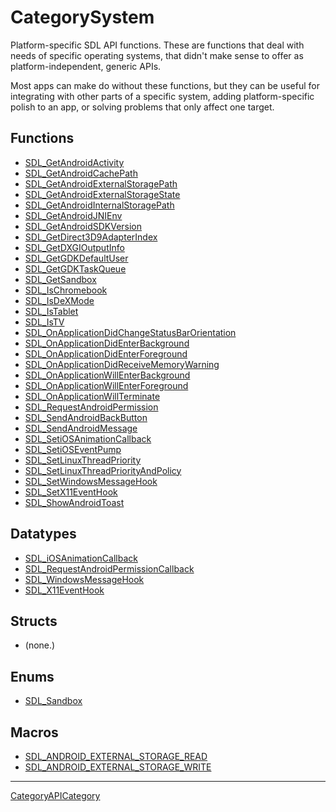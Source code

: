 # CategorySystem

Platform-specific SDL API functions. These are functions that deal with
needs of specific operating systems, that didn't make sense to offer as
platform-independent, generic APIs.

Most apps can make do without these functions, but they can be useful for
integrating with other parts of a specific system, adding platform-specific
polish to an app, or solving problems that only affect one target.

<!-- END CATEGORY DOCUMENTATION -->

## Functions

<!-- DO NOT HAND-EDIT CATEGORY LISTS, THEY ARE AUTOGENERATED AND WILL BE OVERWRITTEN, BASED ON TAGS IN INDIVIDUAL PAGE FOOTERS. EDIT THOSE INSTEAD. -->
<!-- BEGIN CATEGORY LIST: CategorySystem, CategoryAPIFunction -->
- [SDL_GetAndroidActivity](SDL_GetAndroidActivity)
- [SDL_GetAndroidCachePath](SDL_GetAndroidCachePath)
- [SDL_GetAndroidExternalStoragePath](SDL_GetAndroidExternalStoragePath)
- [SDL_GetAndroidExternalStorageState](SDL_GetAndroidExternalStorageState)
- [SDL_GetAndroidInternalStoragePath](SDL_GetAndroidInternalStoragePath)
- [SDL_GetAndroidJNIEnv](SDL_GetAndroidJNIEnv)
- [SDL_GetAndroidSDKVersion](SDL_GetAndroidSDKVersion)
- [SDL_GetDirect3D9AdapterIndex](SDL_GetDirect3D9AdapterIndex)
- [SDL_GetDXGIOutputInfo](SDL_GetDXGIOutputInfo)
- [SDL_GetGDKDefaultUser](SDL_GetGDKDefaultUser)
- [SDL_GetGDKTaskQueue](SDL_GetGDKTaskQueue)
- [SDL_GetSandbox](SDL_GetSandbox)
- [SDL_IsChromebook](SDL_IsChromebook)
- [SDL_IsDeXMode](SDL_IsDeXMode)
- [SDL_IsTablet](SDL_IsTablet)
- [SDL_IsTV](SDL_IsTV)
- [SDL_OnApplicationDidChangeStatusBarOrientation](SDL_OnApplicationDidChangeStatusBarOrientation)
- [SDL_OnApplicationDidEnterBackground](SDL_OnApplicationDidEnterBackground)
- [SDL_OnApplicationDidEnterForeground](SDL_OnApplicationDidEnterForeground)
- [SDL_OnApplicationDidReceiveMemoryWarning](SDL_OnApplicationDidReceiveMemoryWarning)
- [SDL_OnApplicationWillEnterBackground](SDL_OnApplicationWillEnterBackground)
- [SDL_OnApplicationWillEnterForeground](SDL_OnApplicationWillEnterForeground)
- [SDL_OnApplicationWillTerminate](SDL_OnApplicationWillTerminate)
- [SDL_RequestAndroidPermission](SDL_RequestAndroidPermission)
- [SDL_SendAndroidBackButton](SDL_SendAndroidBackButton)
- [SDL_SendAndroidMessage](SDL_SendAndroidMessage)
- [SDL_SetiOSAnimationCallback](SDL_SetiOSAnimationCallback)
- [SDL_SetiOSEventPump](SDL_SetiOSEventPump)
- [SDL_SetLinuxThreadPriority](SDL_SetLinuxThreadPriority)
- [SDL_SetLinuxThreadPriorityAndPolicy](SDL_SetLinuxThreadPriorityAndPolicy)
- [SDL_SetWindowsMessageHook](SDL_SetWindowsMessageHook)
- [SDL_SetX11EventHook](SDL_SetX11EventHook)
- [SDL_ShowAndroidToast](SDL_ShowAndroidToast)
<!-- END CATEGORY LIST -->

## Datatypes

<!-- DO NOT HAND-EDIT CATEGORY LISTS, THEY ARE AUTOGENERATED AND WILL BE OVERWRITTEN, BASED ON TAGS IN INDIVIDUAL PAGE FOOTERS. EDIT THOSE INSTEAD. -->
<!-- BEGIN CATEGORY LIST: CategorySystem, CategoryAPIDatatype -->
- [SDL_iOSAnimationCallback](SDL_iOSAnimationCallback)
- [SDL_RequestAndroidPermissionCallback](SDL_RequestAndroidPermissionCallback)
- [SDL_WindowsMessageHook](SDL_WindowsMessageHook)
- [SDL_X11EventHook](SDL_X11EventHook)
<!-- END CATEGORY LIST -->

## Structs

<!-- DO NOT HAND-EDIT CATEGORY LISTS, THEY ARE AUTOGENERATED AND WILL BE OVERWRITTEN, BASED ON TAGS IN INDIVIDUAL PAGE FOOTERS. EDIT THOSE INSTEAD. -->
<!-- BEGIN CATEGORY LIST: CategorySystem, CategoryAPIStruct -->
- (none.)
<!-- END CATEGORY LIST -->

## Enums

<!-- DO NOT HAND-EDIT CATEGORY LISTS, THEY ARE AUTOGENERATED AND WILL BE OVERWRITTEN, BASED ON TAGS IN INDIVIDUAL PAGE FOOTERS. EDIT THOSE INSTEAD. -->
<!-- BEGIN CATEGORY LIST: CategorySystem, CategoryAPIEnum -->
- [SDL_Sandbox](SDL_Sandbox)
<!-- END CATEGORY LIST -->

## Macros

<!-- DO NOT HAND-EDIT CATEGORY LISTS, THEY ARE AUTOGENERATED AND WILL BE OVERWRITTEN, BASED ON TAGS IN INDIVIDUAL PAGE FOOTERS. EDIT THOSE INSTEAD. -->
<!-- BEGIN CATEGORY LIST: CategorySystem, CategoryAPIMacro -->
- [SDL_ANDROID_EXTERNAL_STORAGE_READ](SDL_ANDROID_EXTERNAL_STORAGE_READ)
- [SDL_ANDROID_EXTERNAL_STORAGE_WRITE](SDL_ANDROID_EXTERNAL_STORAGE_WRITE)
<!-- END CATEGORY LIST -->


----
[CategoryAPICategory](CategoryAPICategory)

